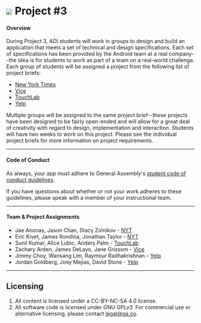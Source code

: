 # ![](https://ga-dash.s3.amazonaws.com/production/assets/logo-9f88ae6c9c3871690e33280fcf557f33.png) Project #3

#### Overview

During Project 3, ADI students will work in groups to design and build an application that meets a set of technical and design specifications. Each set of specifications has been provided by the Android team at a real company--the idea is for students to work as part of a team on a real-world challenge. Each group of students will be assigned a project from the following list of project briefs:  

* [New York Times](NewYorkTimes)
* [Vice](Vice)
* [TouchLab](TouchLab)
* [Yelp](Yelp)

Multiple groups will be assigned to the same project brief--these projects have been designed to be fairly open-ended and will allow for a great deal of creativity with regard to design, implementation and interaction. Students will have two weeks to work on this project. Please see the individual project briefs for more information on project requirements.

---

#### Code of Conduct

As always, your app must adhere to General Assembly's [student code of conduct guidelines](https://github.com/ga-adi-nyc/Course-Materials/blob/master/markdown/code-of-conduct.md).

If you have questions about whether or not your work adheres to these guidelines, please speak with a member of your instructional team.

---

#### Team & Project Assignments

* Jae Anonas, Jason Chan, Stacy Zolnikov - [NYT](NewYorkTimes)
* Eric Kivet, James Rondina, Jonathan Taylor - [NYT](NewYorkTimes)
* Sunil Kumar, Alice Lubic, Anders Palm - [TouchLab](TouchLab)
* Zachary Arden, James DeLayo, Jane Grissom - [Vice](Vice)
* Jimmy Choy, Wansang Lim, Raymour Radhakrishnan - [Yelp](Yelp)
* Jordan Goldberg, Joey Mejias, David Stone - [Yelp](Yelp)

---

## Licensing
1. All content is licensed under a CC-BY-NC-SA 4.0 license. 
2. All software code is licensed under GNU GPLv3. For commercial use or alternative licensing, please contact legal@ga.co.
